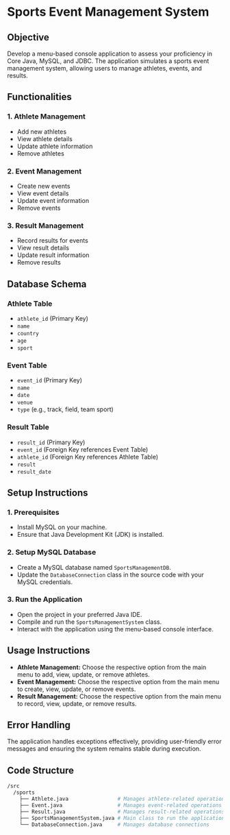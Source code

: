 # Sports Event Management System

## Objective
Develop a menu-based console application to assess your proficiency in Core Java, MySQL, and JDBC. The application simulates a sports event management system, allowing users to manage athletes, events, and results.

## Functionalities
### 1. Athlete Management
- Add new athletes
- View athlete details
- Update athlete information
- Remove athletes

### 2. Event Management
- Create new events
- View event details
- Update event information
- Remove events

### 3. Result Management
- Record results for events
- View result details
- Update result information
- Remove results

## Database Schema
### Athlete Table
- `athlete_id` (Primary Key)
- `name`
- `country`
- `age`
- `sport`

### Event Table
- `event_id` (Primary Key)
- `name`
- `date`
- `venue`
- `type` (e.g., track, field, team sport)

### Result Table
- `result_id` (Primary Key)
- `event_id` (Foreign Key references Event Table)
- `athlete_id` (Foreign Key references Athlete Table)
- `result`
- `result_date`

## Setup Instructions

### 1. Prerequisites
- Install MySQL on your machine.
- Ensure that Java Development Kit (JDK) is installed.

### 2. Setup MySQL Database
- Create a MySQL database named `SportsManagementDB`.
- Update the `DatabaseConnection` class in the source code with your MySQL credentials.

### 3. Run the Application
- Open the project in your preferred Java IDE.
- Compile and run the `SportsManagementSystem` class.
- Interact with the application using the menu-based console interface.

## Usage Instructions
- **Athlete Management:** Choose the respective option from the main menu to add, view, update, or remove athletes.
- **Event Management:** Choose the respective option from the main menu to create, view, update, or remove events.
- **Result Management:** Choose the respective option from the main menu to record, view, update, or remove results.

## Error Handling
The application handles exceptions effectively, providing user-friendly error messages and ensuring the system remains stable during execution.

## Code Structure
```bash
/src
  /sports
    ├── Athlete.java                # Manages athlete-related operations
    ├── Event.java                  # Manages event-related operations
    ├── Result.java                 # Manages result-related operations
    ├── SportsManagementSystem.java # Main class to run the application
    └── DatabaseConnection.java     # Manages database connections
